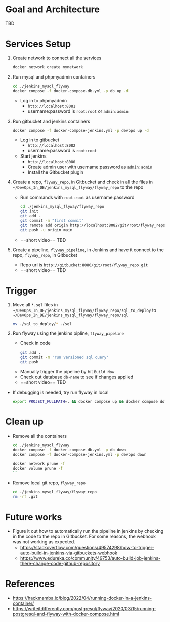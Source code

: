 
# Goal and Architecture
TBD

# Services Setup
1. Create network to connect all the services 
    ```sh
    docker network create mynetwork
    ```

2. Run mysql and phpmyadmin containers
    ```sh
    cd ./jenkins_mysql_flyway
    docker compose -f docker-compose-db.yml -p db up -d
    ```
    * Log in to phpmyadmin 
        * `http://localhost:8081`
        * username:password is `root:root` or `admin:admin`

3. Run gitbucket and jenkins containers
    ```sh
    docker compose -f docker-compose-jenkins.yml -p devops up -d
    ```
    * Log in to gitbucket
        * `http://localhost:8082`
        * username:password is `root:root`
    * Start jenkins
        * `http://localhost:8080`
        * Create admin user with username:password as `admin:admin`
        * Install the Gitbucket plugin

4. Create a repo, `flyway_repo`, in Gitbucket and check in all the files in `~/DevOps_In_DE/jenkins_mysql_flyway/flyway_repo` to the repo
   * Run commands with `root:root` as username:password
        ```sh
        cd ./jenkins_mysql_flyway/flyway_repo
        git init
        git add .
        git commit -m "first commit"
        git remote add origin http://localhost:8082/git/root/flyway_repo.git
        git push -u origin main
        ```
    * ==short video== TBD

5. Create a pipeline, `flyway_pipeline`, in Jenkins and have it connect to the repo, `flyway_repo`, in Gitbucket
    * Repo url is `http://gitbucket:8080/git/root/flyway_repo.git`
    * ==short video== TBD

# Trigger
1. Move all `*.sql` files in `~/DevOps_In_DE/jenkins_mysql_flyway/flyway_repo/sql_to_deploy` to `~/DevOps_In_DE/jenkins_mysql_flyway/flyway_repo/sql` 
    ```sh
    mv ./sql_to_deploy/* ./sql
    ```

2. Run flyway using the jenkins pipline, `flyway_pipeline`
    * Check in code 
        ```sh
        git add .
        git commit -m 'run versioned sql query'
        git push
        ```
    * Manually trigger the pipeline by hit `Build Now`
    * Check out database `db-name` to see if changes applied
    * ==short video== TBD

* If debugging is needed, try run flyway in local
    ```sh
    export PROJECT_FULLPATH=. && docker compose up && docker compose down
    ```

# Clean up
* Remove all the containers
    ```sh
    cd ./jenkins_mysql_flyway
    docker compose -f docker-compose-db.yml -p db down
    docker compose -f docker-compose-jenkins.yml -p devops down

    docker network prune -f
    docker volume prune -f
    ``
* Remove local git repo, `flyway_repo`
    ```sh
    cd ./jenkins_mysql_flyway/flyway_repo
    rm -rf .git
    ```

# Future works
*  Figure it out how to automatically run the pipeline in jenkins by checking in the code to the repo in Gitbucket. For some reasons, the webhook was not working as expected. 
    * https://stackoverflow.com/questions/49574298/how-to-trigger-auto-build-in-jenkins-via-gitbuckets-webhook
    * https://www.edureka.co/community/49753/auto-build-job-jenkins-there-change-code-github-repository

# References
* https://hackmamba.io/blog/2022/04/running-docker-in-a-jenkins-container/
* https://writeitdifferently.com/postgresql/flyway/2020/03/15/running-postgresql-and-flyway-with-docker-compose.html
